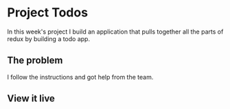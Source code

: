 # Project Todos

In this week's project I build an application that pulls together all the parts of redux by building a todo app.

## The problem

I follow the instructions and got help from the team.

## View it live


